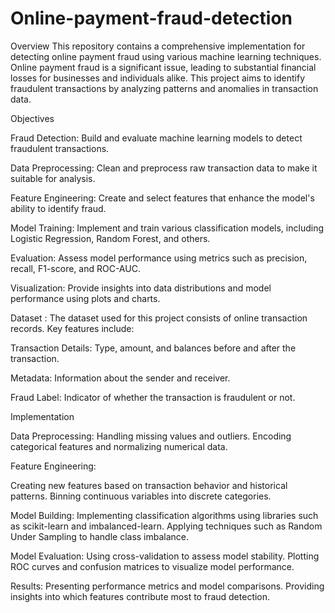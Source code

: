 # Online-payment-fraud-detection
Overview
This repository contains a comprehensive implementation for detecting online payment fraud using various machine learning techniques. Online payment fraud is a significant issue, leading to substantial financial losses for businesses and individuals alike. This project aims to identify fraudulent transactions by analyzing patterns and anomalies in transaction data.

Objectives

Fraud Detection: 
Build and evaluate machine learning models to detect fraudulent transactions.

Data Preprocessing: Clean and preprocess raw transaction data to make it suitable for analysis.

Feature Engineering: Create and select features that enhance the model's ability to identify fraud.

Model Training: Implement and train various classification models, including Logistic Regression, Random Forest, and others.

Evaluation: Assess model performance using metrics such as precision, recall, F1-score, and ROC-AUC.

Visualization: Provide insights into data distributions and model performance using plots and charts.

Dataset : The dataset used for this project consists of online transaction records. Key features include:

Transaction Details: Type, amount, and balances before and after the transaction.

Metadata: Information about the sender and receiver.

Fraud Label: Indicator of whether the transaction is fraudulent or not.

Implementation

Data Preprocessing:
Handling missing values and outliers.
Encoding categorical features and normalizing numerical data.

Feature Engineering:

Creating new features based on transaction behavior and historical patterns.
Binning continuous variables into discrete categories.

Model Building:
Implementing classification algorithms using libraries such as scikit-learn and imbalanced-learn.
Applying techniques such as Random Under Sampling to handle class imbalance.

Model Evaluation:
Using cross-validation to assess model stability.
Plotting ROC curves and confusion matrices to visualize model performance.

Results:
Presenting performance metrics and model comparisons.
Providing insights into which features contribute most to fraud detection.
